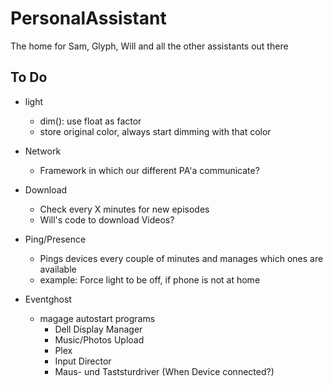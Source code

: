 # PersonalAssistant
The home for Sam, Glyph, Will and all the other assistants out there

## To Do

* light
    - dim(): use float as factor 
    - store original color, always start dimming with that color

* Network
    - Framework in which our different PA'a communicate?

* Download
    - Check every X minutes for new episodes
    - Will's code to download Videos?

* Ping/Presence
    - Pings devices every couple of minutes and manages which ones are available
    - example: Force light to be off, if phone is not at home

* Eventghost 
    - magage autostart programs 
        - Dell Display Manager
        - Music/Photos Upload
        - Plex
        - Input Director
        - Maus- und Taststurdriver (When Device connected?)